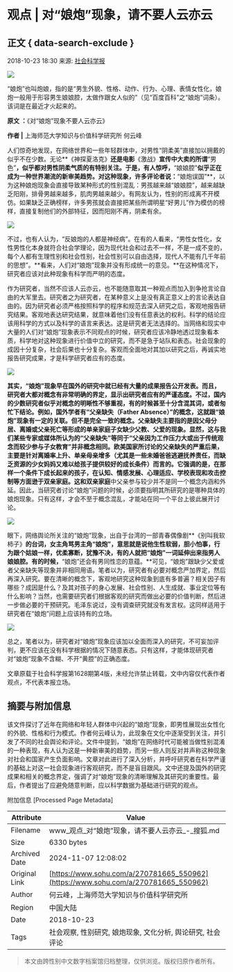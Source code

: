 # 观点 | 对“娘炮”现象，请不要人云亦云

## 正文 { data-search-exclude }


2018-10-23 18:30 来源: [社会科学报](https://www.sohu.com/?spm=smpc.content-abroad.content.1.1730981202278LXBwgXl)

![](http://5b0988e595225.cdn.sohucs.com/images/20181023/6337a31de5434880a3b88597d7a99649.jpeg)

“娘炮”也叫炮娘，指的是“男生外貌、性格、动作、行为、心理、表情女性化，娘炮一般用于形容男生娘娘腔，太做作跟女人似的”（见“百度百科”之“娘炮”词条）。该词是在最近才火起来的。

**原文 ：**《对“娘炮”现象不要人云亦云》

**作者 |** 上海师范大学知识与价值科学研究所 何云峰

人们惊奇地发现，在网络世界和一些年轻群体中，对男性“阴柔美”直接加以拥戴的似乎不在少数。无论**《神探夏洛克》**还是电影**《激战》**宣传中大卖的所谓**“男色”**，似乎都对男性阴柔气质的有特别关注。于是，有人惊呼，**“娘娘腔”**似乎正在成为一种世界潮流的新审美趋势。对这种现象，许多评论者说：**“娘炮误国”**，以为这种娘炮现象会直接导致某种形式的性别混乱：男孩越来越“娘娘腔”，越来越缺乏阳刚，排骨男越来越多，肌肉男越来越少。有网友认为，性别的形成离不开模仿。如果缺乏正确榜样，许多男孩就会直接把某些所谓明星“好男儿”作为模仿的榜样，直接复制他们的外部特征，因而阳刚不再，阴柔有余。

![](http://5b0988e595225.cdn.sohucs.com/images/20181023/5cfea8d97de54a3e8798e6cae46b439d.gif)

不过，也有人认为，“反娘炮的人都是神经病”。在有的人看来，“男性女性化，女性男性化本身就符合社会学理论，因为现代社会和过去不一样，不是一成不变的，每个人都有生理性别和社会性别，社会性别可以自由选择，现代人不能有几千年前的思想”。**看来，人们对“娘炮”现象并没有形成统一的意见。**在这种情况下，研究者应该对此种现象有科学而严明的态度。

作为研究者，当然不应该人云亦云，也不能随意取其一种观点而加入到争抢言论自由的大军里去。研究者之为研究者，在某种意义上是没有真正意义上的言论表达自由的。因为研究者必须严格按照科学的程序和规范去深入研究之后，客观地报告研究结果。客观地表达研究结果，就意味着他们没有任意表达的权利。科学的结论应该用科学的方式以及科学的语言来表达。这是研究者无法选择的。当网络和现实中大量的人们对“娘炮”现象表示不同观点的时候，研究者应该冷静地透过现象看本质，科学地对这种现象进行价值中立的研究，而不是急于站队和表态。社会现象的成因十分复杂，社会后果也十分复杂。客观而全面地对其加以研究之后，再诚实地报告研究成果，才是科学研究者应有的态度。

![](http://5b0988e595225.cdn.sohucs.com/images/20181023/71eafbc2cae64e9faf1cf3ddcaea8f65.jpeg)

**其实，“娘炮”现象早在国外的研究中就已经有大量的成果报告公开发表。**而且，研究者大都对概念有非常明确的界定，显示出研究者应有的严谨态度。不过，国内的少数研究者似乎对概念的明晰性不够重视，有的时候甚至十分含混其词，或者匆忙下结论。例如，国外学者有**“父亲缺失（Father Absence）”**的概念，这就跟“娘炮”现象有一定的关联。但不是完全一致的概念。父亲缺失主要指的是因父母分居、离婚或父亲死亡等形成的单亲家庭子女缺少父教、父爱的现象。显然，这与我们某些专家或媒体所认为的“父亲缺失”等同于“父亲因为工作压力大或出于传统观念而较少参与子女教育”并非概念相同。欧美国家所讨论的父亲缺失的严重后果，主要是针对离婚率上升、单亲母亲增多（尤其是一些未婚爸爸逃避抚养责任，而缺乏资源的少女妈妈又难以给孩子提供较好的成长条件）而言的。它强调的是，在那样一个条件下成长起来的孩子，在认知、情感发展、心理适应、学校表现和攻击控制等方面逊于双亲家庭。这和**双亲家庭**中父亲参与较少并不是同一个概念内涵和外延。因此，当研究者讨论“娘炮”问题的时候，必须要指明其所研究的是哪种具体的娘炮现象。只有这样，才会不至于概念混乱，才能站在同一个平台上彼此展开讨论。

![](http://5b0988e595225.cdn.sohucs.com/images/20181023/90347b7ef5054db2b42cbee6fb386a94.jpeg)

眼下，网络舆论所关注的“娘炮”现象，出自于台湾的一部青春偶像剧**《别叫我软柿子》**的台词，女主角骂男主角“娘炮”，意思就是说他生性软弱，胆小怕事，行为跟个姑娘一样，优柔寡断，犹豫不决，有的人就把“娘炮”一词延伸出来指男人娘娘腔。有的时候，**“娘炮”还会有男同性恋的意蕴。**可见，“娘炮”跟缺少父爱或者父亲缺失等现象并非相同用语。笔者以为，研究者有必要对概念严加界定，然后再深入研究。要在清晰的概念下，客观地研究这种现象到底有多普遍？相关因子有哪些？成因是什么？及其对孩子的身心发展、社会性别、人生成就、事业定位等有什么影响？当然，也需要研究者们根据客观的研究而做出必要的价值判断，然后进一步做必要的干预研究。毛泽东说过，没有调查研究就没有发言权。这同样适用于研究者在“娘炮”问题上应该持有的立场。

![](http://5b0988e595225.cdn.sohucs.com/images/20181023/55462d30c5054cd2b465def5361dee65.jpeg)

总之，笔者以为，研究者对“娘炮”现象应该加以全面而深入的研究，不可妄加评判，更不应该在没有科学根据的情况下随意表态。只有这样，才能体现研究者对“娘炮”现象不含糊、不开“黄腔”的正确态度。

文章原载于社会科学报第1628期第4版，未经允许禁止转载，文中内容仅代表作者观点，不代表本报立场。

## 摘要与附加信息

<!-- tcd_abstract -->
该文件探讨了近年在网络和年轻人群体中兴起的“娘炮”现象，即男性展现出女性化的外貌、性格和行为模式。作者何云峰认为，此现象在文化中逐渐受到关注，并引发了不同的社会舆论和评论。文件中提到，“娘炮”在网络时代可能被当做性别混淆的一种表现，有人认为这是一种新审美的趋势，而另一些人则反对并声称这种现象对社会和国家产生负面影响。文章对此进行了深入分析，并呼吁研究者在科学严谨的基础上对这一社会现象进行客观研究，而不是盲目跟风。文中还提及国外的研究成果和相关的概念界定，强调了对“娘炮”现象的清晰理解及其研究的重要性。最后，作者提出了应避免随意判断，应以科学数据为基础进行研究的观点。
<!-- tcd_abstract_end -->

附加信息 [Processed Page Metadata]

| Attribute       | Value                                  |
|-----------------|----------------------------------------|
| Filename        | www_观点_对“娘炮”现象，请不要人云亦云_-_搜狐.md                             |
| Size            | 6330 bytes                           |
| Archived Date   | 2024-11-07 12:08:02                             |
| Original Link   | [https://www.sohu.com/a/270781665_550962](https://www.sohu.com/a/270781665_550962)                       |
| Author          | 何云峰，上海师范大学知识与价值科学研究所                               |
| Region          | 中国大陆                               |
| Date            | 2018-10-23                                 |
| Tags            | 社会观察, 性别研究, 娘炮现象, 文化分析, 舆论研究, 社会评论                                 |
>
> 本文由跨性别中文数字档案馆归档整理，仅供浏览。版权归原作者所有。
>